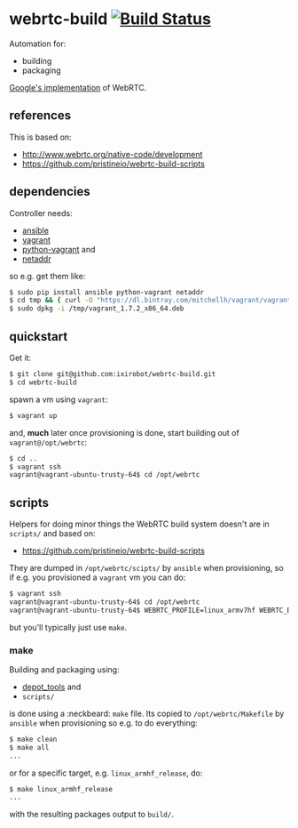 # webrtc-build [![Build Status](https://magnum.travis-ci.com/mayfieldrobotics/webrtc-build.svg?token=qHBoPmgQbWPVxfoYZkz1)](https://magnum.travis-ci.com/mayfieldrobotics/webrtc-build)

Automation for:

- building
- packaging

[Google's implementation](https://code.google.com/p/webrtc/) of WebRTC.

## references  

This is based on:

* http://www.webrtc.org/native-code/development
* https://github.com/pristineio/webrtc-build-scripts

## dependencies

Controller needs:

* [ansible](http://docs.ansible.com/intro_installation.html#installing-the-control-machine)
* [vagrant](https://docs.vagrantup.com/v2/installation/)
* [python-vagrant](https://github.com/todddeluca/python-vagrant#install-from-pypipythonorg) and
* [netaddr](https://pypi.python.org/pypi/netaddr)

so e.g. get them like:

```bash
$ sudo pip install ansible python-vagrant netaddr
$ cd tmp && { curl -O "https://dl.bintray.com/mitchellh/vagrant/vagrant_1.7.2_x86_64.deb"; cd -; }
$ sudo dpkg -i /tmp/vagrant_1.7.2_x86_64.deb
```

## quickstart

Get it:

```bash
$ git clone git@github.com:ixirobot/webrtc-build.git
$ cd webrtc-build
```

spawn a vm using `vagrant`:

```bash
$ vagrant up
```

and, **much** later once provisioning is done, start building out of `vagrant@/opt/webrtc`:

```bash
$ cd ..
$ vagrant ssh
vagrant@vagrant-ubuntu-trusty-64$ cd /opt/webrtc
```

## scripts

Helpers for doing minor things the WebRTC build system doesn't are in
`scripts/` and based on:

* https://github.com/pristineio/webrtc-build-scripts

They are dumped in `/opt/webrtc/scipts/` by `ansible` when provisioning, so if
e.g. you provisioned a `vagrant` vm you can do: 

```bash
$ vagrant ssh
vagrant@vagrant-ubuntu-trusty-64$ cd /opt/webrtc
vagrant@vagrant-ubuntu-trusty-64$ WEBRTC_PROFILE=linux_armv7hf WEBRTC_BUILD=debug ./scripts/build
```

but you'll typically just use `make`.

### make

Building and packaging using:

* [depot_tools](http://www.chromium.org/developers/how-tos/depottools) and
* `scripts/`

is done using a :neckbeard: `make` file. Its copied to `/opt/webrtc/Makefile` by `ansible`
when provisioning so e.g. to do everything:

```bash
$ make clean
$ make all
...
```

or for a specific target, e.g. `linux_armhf_release`, do:

```bash
$ make linux_armhf_release
...
```

with the resulting packages output to `build/`.
